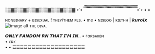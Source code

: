 ░▒▓▒░▒▓▒░▒▓▒░▒▓▒░▒▓▒░▒▓
∘˙• ིྀ ིྀ ིྀ ིྀ ིྀ ིྀ ིྀ ིྀ ིྀ ིྀ ིྀ ིྀ ིྀ ིྀ ིྀ ིྀ ིྀ ིྀ ིྀ ིྀ ིྀ ིྀ ིྀ ིྀ ིྀ ིྀ ིྀ ིྀ ིྀ ིྀ ིྀ ིྀ ིྀ ིྀ ིྀ ིྀ ིྀ ིྀ ིྀ ིྀ ིྀ ིྀ ིྀ ིྀ ིྀ ིྀ ིྀ ིྀ •˙∘
▪
▪
ɴᴏɴʙɪɴᴀʀʏ + ʙɪsᴇxᴜᴀʟ  ! 
ᴛʜᴇʏ/ᴛʜᴇᴍ ᴘʟs.
•    me    • 
 ɴɪsᴇᴏᴏ | ᴋɪᴇᴛʜʜ | 
 𝙠𝙪𝙧𝙤𝙞𝙭
![image alt](https://github.com/Kuro1x/Koharu-Kairo/blob/1fed056918657e8c1a5c55d837028c3b426c2462/%CA%9F%C9%AA%CA%9F%CA%9Fs%CA%8F..png) 
ᴛʜᴇ ᴅɪᴠᴀ. 

𝙊𝙉𝙇𝙔 𝙁𝘼𝙉𝘿𝙊𝙈 𝙍𝙉 𝙏𝙃𝘼𝙏 𝙄'𝙈 𝙄𝙉.. 
• ғᴏʀsᴀᴋᴇɴ  
• ᴄʀᴋ  
▪
▪
☲☲☲☲☲☲☲☲☲☲☲☲☲☲☲☲☲☲☲
